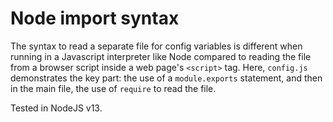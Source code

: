 Node import syntax
==================

The syntax to read a separate file for config variables is different when running in a Javascript interpreter like Node compared to reading the file from a browser script inside a web page's `<script>` tag.  Here, `config.js` demonstrates the key part: the use of a `module.exports` statement, and then in the main file, the use of `require` to read the file.

Tested in NodeJS v13.
